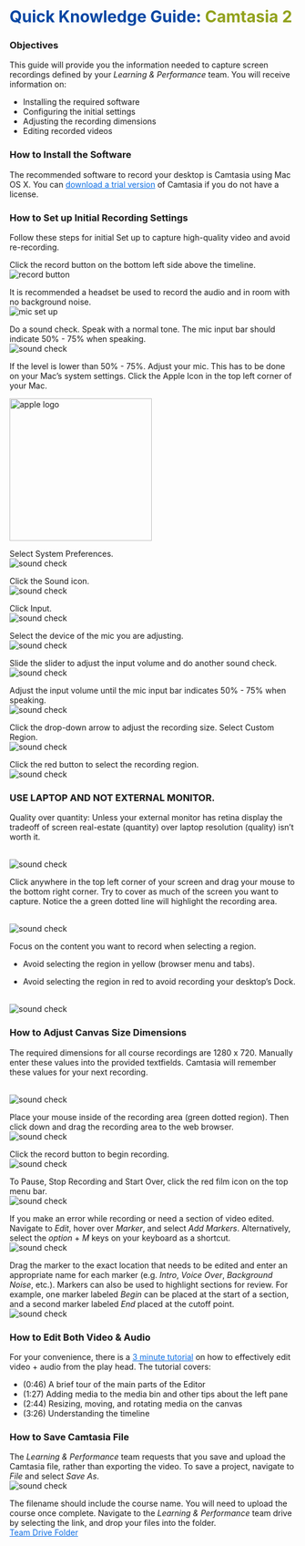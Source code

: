 # <span style="color:#0346A3"> Quick Knowledge Guide:</span><span style="color:#91A11B"> Camtasia 2</span>

### Objectives
This guide will provide you the information needed to capture screen recordings defined by your _Learning & Performance_ team. You will receive information on:
* Installing the required software
* Configuring the initial settings
* Adjusting the recording dimensions
* Editing recorded videos

### How to Install the Software
The recommended software to record your desktop is Camtasia using Mac OS X. You can <a href="https://www.techsmith.com/download/oldversions" style="color:#0D6EE4">download a trial version</a> of Camtasia if you do not have a license.

### How to Set up Initial Recording Settings
Follow these steps for initial Set up to capture high-quality video and avoid re-recording.

Click the record button on the bottom left side above the timeline.
</br>![record button](./images/1.png)

It is recommended a headset be used to record the audio and in room with no background noise.
</br>![mic set up](./images/2.png)

Do a sound check. Speak with a normal tone. The mic input bar should indicate 50% - 75% when speaking.
</br>![sound check](./images/3.png)

If the level is lower than 50% - 75%. Adjust your mic. This has to be done on your Mac’s system settings. Click the Apple Icon  in the top left corner of your Mac.

<img src="./images/appleLogo.png" alt="apple logo" style="width:250">

Select System Preferences.
</br>![sound check](./images/4.png)

Click the Sound icon.
</br>![sound check](./images/5.png)

Click Input.
</br>![sound check](./images/6.png)






Select the device of the mic you are adjusting.
</br>![sound check](./images/7.png)

Slide the slider to adjust the input volume and do another sound check.
</br>![sound check](./images/8.png)

Adjust the input volume until the mic input bar indicates 50% - 75% when speaking.
</br>![sound check](./images/9.png)

Click the drop-down arrow to adjust the recording size.  Select Custom Region.
</br>![sound check](./images/10.png)

Click the red button to select the recording region.
</br>![sound check](./images/11.png)

### USE LAPTOP AND NOT EXTERNAL MONITOR.
Quality over quantity: Unless your external monitor has retina display the tradeoff of screen real-estate (quantity) over laptop resolution (quality) isn’t worth it.

</br>![sound check](./images/12.png)

Click anywhere in the top left corner of your screen and drag your mouse to the bottom right corner. Try to cover as much of the screen you want to capture. Notice the a green dotted line will highlight the recording area.

</br>![sound check](./images/13.png)


Focus on the content you want to record when selecting a region.

* Avoid selecting the region in yellow (browser menu and tabs).

* Avoid selecting the region in red to avoid recording your desktop’s Dock.

</br>![sound check](./images/14.png)

### How to Adjust Canvas Size Dimensions
The required dimensions for all course recordings are 1280 x 720. Manually enter these values into the provided textfields. Camtasia will remember these values for your next recording.

</br>![sound check](./images/15.png)


Place your mouse inside of the recording area (green dotted region). Then click down and drag the recording area to the web browser.
</br>![sound check](./images/16.png)

Click the record button  to begin recording.
</br>![sound check](./images/record.png)

To Pause, Stop Recording and Start Over, click the red film icon  on the top menu bar.
</br>![sound check](./images/17.png)

If you make an error while recording or need a section of video edited. Navigate to _Edit_, hover over _Marker_, and select _Add Markers_. Alternatively, select the _option_ + _M_ keys on your keyboard as a shortcut.
</br>![sound check](./images/18.png)

Drag the marker to the exact location that needs to be edited and enter an appropriate name for each marker (e.g. _Intro_, _Voice Over_, _Background Noise_, etc.). Markers can also be used to highlight sections for review. For example, one marker labeled _Begin_ can be placed at the start of a section, and a second marker labeled _End_ placed at the cutoff point.
</br>![sound check](./images/19.png)

### How to Edit Both Video & Audio
For your convenience, there is a <a href="https://www.techsmith.com/tutorial-camtasia-mac-gs-3-editing-essentials-explore-editor.html" style="color:#0D6EE4">3 minute tutorial</a> on how to effectively edit video + audio from the play head. The tutorial covers:
* (0:46) A brief tour of the main parts of the Editor
* (1:27) Adding media to the media bin and other tips about the left pane
* (2:44) Resizing, moving, and rotating media on the canvas
* (3:26) Understanding the timeline


### How to Save Camtasia File
The _Learning & Performance_ team requests that you save and upload the Camtasia file, rather than exporting the video. To save a project, navigate to _File_ and select _Save As_.
</br>![sound check](./images/20.png)

The filename should include the course name. You will need to upload the course once complete. Navigate to the _Learning & Performance_ team drive by selecting the link, and drop your files into the folder.
</br><a href="https://drive.google.com/open?id=0B5w_Rm6Jrg-PSHNIcXFQSmluMDQ" style="color:#0D6EE4"> Team Drive Folder</a>
